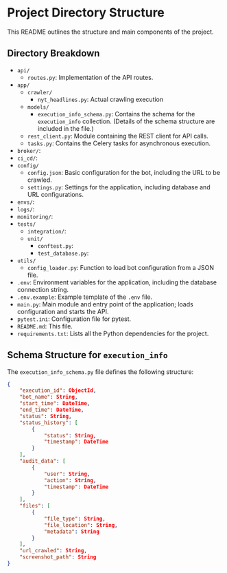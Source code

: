 # Project Directory Structure

This README outlines the structure and main components of the project.

## Directory Breakdown

- `api/`
  - `routes.py`: Implementation of the API routes.
- `app/`
  - `crawler/`
    - `nyt_headlines.py`: Actual crawling execution
  - `models/`
    - `execution_info_schema.py`: Contains the schema for the `execution_info` collection. (Details of the schema structure are included in the file.)
  - `rest_client.py`: Module containing the REST client for API calls.
  - `tasks.py`: Contains the Celery tasks for asynchronous execution.
- `broker/`: 
- `ci_cd/`: 
- `config/`
  - `config.json`: Basic configuration for the bot, including the URL to be crawled.
  - `settings.py`: Settings for the application, including database and URL configurations.
- `envs/`: 
- `logs/`: 
- `monitoring/`: 
- `tests/`
  - `integration/`: 
  - `unit/`
    - `conftest.py`: 
    - `test_database.py`: 
- `utils/`
  - `config_loader.py`: Function to load bot configuration from a JSON file.
- `.env`: Environment variables for the application, including the database connection string.
- `.env.example`: Example template of the `.env` file.
- `main.py`: Main module and entry point of the application; loads configuration and starts the API.
- `pytest.ini`: Configuration file for pytest.
- `README.md`: This file.
- `requirements.txt`: Lists all the Python dependencies for the project.

## Schema Structure for `execution_info`

The `execution_info_schema.py` file defines the following structure:

```json
{
    "execution_id": ObjectId,
    "bot_name": String,
    "start_time": DateTime,
    "end_time": DateTime,
    "status": String,
    "status_history": [
        {
            "status": String,
            "timestamp": DateTime
        }
    ],
    "audit_data": [
        {
            "user": String,
            "action": String,
            "timestamp": DateTime
        }
    ],
    "files": [
        {
            "file_type": String,
            "file_location": String,
            "metadata": String
        }
    ],
    "url_crawled": String,
    "screenshot_path": String
}
